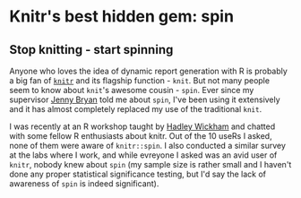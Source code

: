 # Knitr's best hidden gem: spin

## Stop knitting - start spinning

Anyone who loves the idea of dynamic report generation with R is probably a big fan of [`knitr`](http://yihui.name/knitr/) and its
flagship function - `knit`.  But not many people seem to know about `knit`'s awesome cousin - `spin`. Ever since my supervisor
[Jenny Bryan](http://www.stat.ubc.ca/~jenny/) told me about `spin`, I've been using it extensively and it has almost completely
replaced my use of the traditional `knit`.

I was recently at an R workshop taught by [Hadley Wickham](http://had.co.nz/) and chatted with some fellow R enthusiasts about knitr.  Out of the 10
useRs I asked, none of them were aware of `knitr::spin`. I also conducted a similar survey at the labs where I work, and while
evreyone I asked was an avid user of `knitr`, nobody knew about `spin` (my sample size is rather small and I haven't done any 
proper statistical significance testing, but I'd say the lack of awareness of `spin` is indeed significant).
